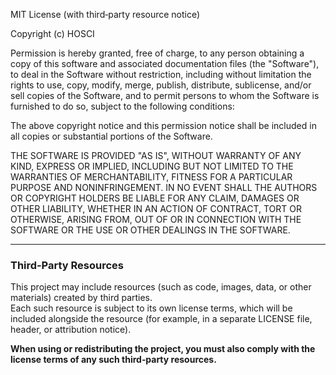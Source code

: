 MIT License (with third‑party resource notice)

Copyright (c) HOSCI

Permission is hereby granted, free of charge, to any person obtaining a copy
of this software and associated documentation files (the "Software"), to deal
in the Software without restriction, including without limitation the rights
to use, copy, modify, merge, publish, distribute, sublicense, and/or sell
copies of the Software, and to permit persons to whom the Software is
furnished to do so, subject to the following conditions:

The above copyright notice and this permission notice shall be included in
all copies or substantial portions of the Software.

THE SOFTWARE IS PROVIDED "AS IS", WITHOUT WARRANTY OF ANY KIND, EXPRESS OR
IMPLIED, INCLUDING BUT NOT LIMITED TO THE WARRANTIES OF MERCHANTABILITY,
FITNESS FOR A PARTICULAR PURPOSE AND NONINFRINGEMENT. IN NO EVENT SHALL THE
AUTHORS OR COPYRIGHT HOLDERS BE LIABLE FOR ANY CLAIM, DAMAGES OR OTHER
LIABILITY, WHETHER IN AN ACTION OF CONTRACT, TORT OR OTHERWISE, ARISING FROM,
OUT OF OR IN CONNECTION WITH THE SOFTWARE OR THE USE OR OTHER DEALINGS IN
THE SOFTWARE.

---

### Third‑Party Resources

This project may include resources (such as code, images, data, or other
materials) created by third parties.  
Each such resource is subject to its own license terms, which will be
included alongside the resource (for example, in a separate LICENSE file,
header, or attribution notice).

**When using or redistributing the project, you must also comply with the
license terms of any such third‑party resources.**
